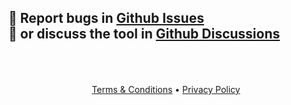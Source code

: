 🐛 Report bugs in [Github Issues](https://github.com/ColibriDiagrams/sequence-diagrams-for-confluence-issues/issues)  
💬 or discuss the tool in [Github Discussions](https://github.com/ColibriDiagrams/sequence-diagrams-issues/discussions)
<br /><br /><br />
---

<p align="center">
<a href="https://www.colibridiagrams.net/terms">Terms & Conditions</a> • <a href="https://www.iubenda.com/privacy-policy/85966862">Privacy Policy</a>
</p>
